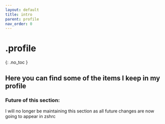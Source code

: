 ```yaml
---
layout: default
title: intro
parent: profile
nav_order: 0
---
```


# .profile
{: .no_toc }

## Here you can find some of the items I keep in my profile

### Future of this section:
I will no longer be maintaining this section as all future changes are now going to appear in zshrc
